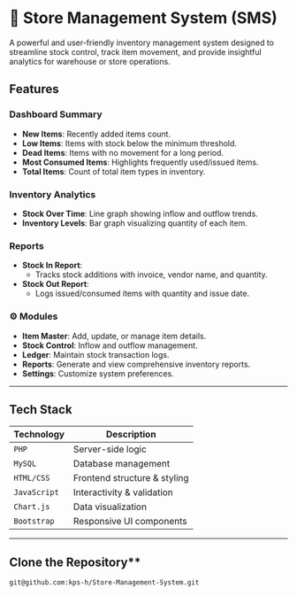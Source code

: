 # 🏬 Store Management System (SMS)

A powerful and user-friendly inventory management system designed to streamline stock control, track item movement, and provide insightful analytics for warehouse or store operations.

##  Features

###  Dashboard Summary
- **New Items**: Recently added items count.
- **Low Items**: Items with stock below the minimum threshold.
- **Dead Items**: Items with no movement for a long period.
- **Most Consumed Items**: Highlights frequently used/issued items.
- **Total Items**: Count of total item types in inventory.

###  Inventory Analytics
- **Stock Over Time**: Line graph showing inflow and outflow trends.
- **Inventory Levels**: Bar graph visualizing quantity of each item.

###  Reports
- **Stock In Report**:
  - Tracks stock additions with invoice, vendor name, and quantity.
- **Stock Out Report**:
  - Logs issued/consumed items with quantity and issue date.

### ⚙ Modules
- **Item Master**: Add, update, or manage item details.
- **Stock Control**: Inflow and outflow management.
- **Ledger**: Maintain stock transaction logs.
- **Reports**: Generate and view comprehensive inventory reports.
- **Settings**: Customize system preferences.

---

##  Tech Stack

| Technology       | Description                    |
|------------------|--------------------------------|
| `PHP`            | Server-side logic              |
| `MySQL`          | Database management            |
| `HTML/CSS`       | Frontend structure & styling   |
| `JavaScript`     | Interactivity & validation     |
| `Chart.js`       | Data visualization             |
| `Bootstrap`      | Responsive UI components       |

---

## Clone the Repository**
   ```bash
  git@github.com:kps-h/Store-Management-System.git


